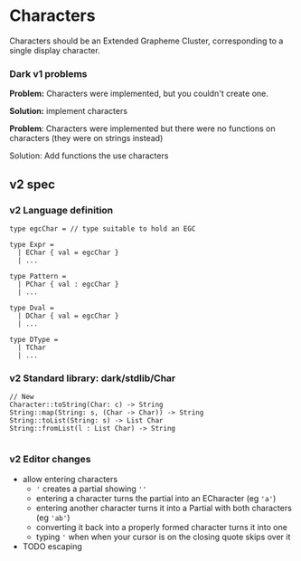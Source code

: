 # Characters

Characters should be an Extended Grapheme Cluster, corresponding to a single display character.

### Dark v1 problems

**Problem:** Characters were implemented, but you couldn't create one. 

**Solution:** implement characters



**Problem**: Characters were implemented but there were no functions on characters \(they were on strings instead\)

Solution: Add functions the use characters



## v2 spec

### v2 Language definition

```text
type egcChar = // type suitable to hold an EGC

type Expr = 
  | EChar { val = egcChar }
  | ...

type Pattern =
  | PChar { val : egcChar }
  | ...
  
type Dval = 
  | DChar { val = egcChar }
  | ...

type DType = 
  | TChar
  | ...
```

### v2 Standard library: dark/stdlib/Char

```text
// New
Character::toString(Char: c) -> String
String::map(String: s, (Char -> Char)) -> String
String::toList(String: s) -> List Char
String::fromList(l : List Char) -> String


```

### v2 Editor changes

* allow entering characters
  * `'` creates a partial showing `''`
  * entering a character turns the partial into an ECharacter \(eg `'a'`\)
  * entering another character turns it into a Partial with both characters \(eg `'ab'`\)
  * converting it back into a properly formed character turns it into one
  * typing `'` when when your cursor is on the closing quote skips over it
* TODO escaping



